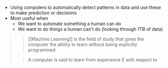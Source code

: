 - Using computers to automatically detect patterns in data and use these to make prediction or decisions
- Most useful when
	- We want to automate something a human can do
	- We want to do things a human can't do (looking through 1TB of data)

>>[[Machine Learning]] is the field of study that gives the computer the ability to learn without being explicitly programmed
>
>>A computer is said to learn from experience E with respect to